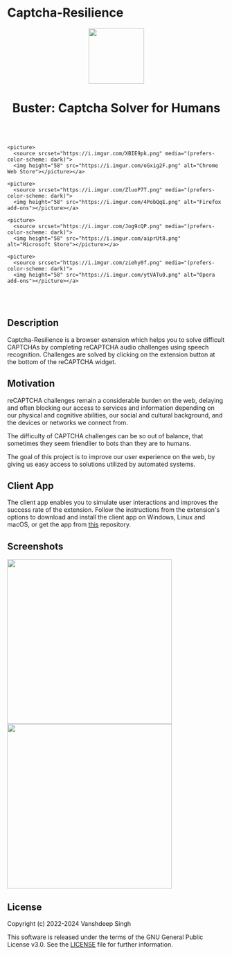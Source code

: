 # Captcha-Resilience
<p align="center"><img width="128" height="128" src="https://i.imgur.com/uVpmR8l.png"></p>
<h1 align="center">Buster: Captcha Solver for Humans</h1>

<p align="center">
  </br></br>
  
    <picture>
      <source srcset="https://i.imgur.com/XBIE9pk.png" media="(prefers-color-scheme: dark)">
      <img height="58" src="https://i.imgur.com/oGxig2F.png" alt="Chrome Web Store"></picture></a>
  
    <picture>
      <source srcset="https://i.imgur.com/ZluoP7T.png" media="(prefers-color-scheme: dark)">
      <img height="58" src="https://i.imgur.com/4PobQqE.png" alt="Firefox add-ons"></picture></a>
  
    <picture>
      <source srcset="https://i.imgur.com/Jog9cQP.png" media="(prefers-color-scheme: dark)">
      <img height="58" src="https://i.imgur.com/aiprUt8.png" alt="Microsoft Store"></picture></a>
  
    <picture>
      <source srcset="https://i.imgur.com/ziehy0f.png" media="(prefers-color-scheme: dark)">
      <img height="58" src="https://i.imgur.com/ytVATu0.png" alt="Opera add-ons"></picture></a>
  </br></br>
</p>


## Description

Captcha-Resilience is a browser extension which helps you to solve difficult CAPTCHAs
by completing reCAPTCHA audio challenges using speech recognition.
Challenges are solved by clicking on the extension button at the bottom
of the reCAPTCHA widget.

## Motivation

reCAPTCHA challenges remain a considerable burden on the web,
delaying and often blocking our access to services and information
depending on our physical and cognitive abilities, our social
and cultural background, and the devices or networks we connect from.

The difficulty of CAPTCHA challenges can be so out of balance,
that sometimes they seem friendlier to bots than they are to humans.

The goal of this project is to improve our user experience on the web,
by giving us easy access to solutions utilized by automated systems.

## Client App

The client app enables you to simulate user interactions and improves
the success rate of the extension. Follow the instructions
from the extension's options to download and install the client app
on Windows, Linux and macOS, or get the app
from [this](https://github.com/dessant/buster-client#readme) repository.

## Screenshots

<p>
  <img width="380" src="https://i.imgur.com/hTqeN4z.png">
  <img width="380" src="https://i.imgur.com/o0qqDd5.png">
</p>

## License

Copyright (c) 2022-2024 Vanshdeep Singh

This software is released under the terms of the GNU General Public License v3.0.
See the [LICENSE](LICENSE) file for further information.

